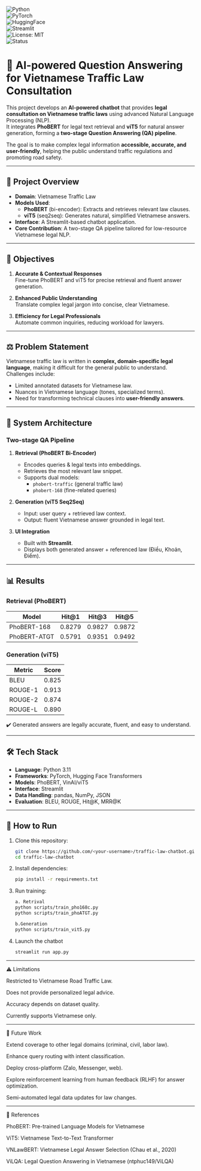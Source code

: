 
![Python](https://img.shields.io/badge/Python-3.11-blue.svg)  
![PyTorch](https://img.shields.io/badge/PyTorch-2.0+-EE4C2C.svg?logo=pytorch)  
![HuggingFace](https://img.shields.io/badge/🤗-Transformers-yellow.svg)  
![Streamlit](https://img.shields.io/badge/Streamlit-App-FF4B4B.svg)  
![License: MIT](https://img.shields.io/badge/License-MIT-green.svg)  
![Status](https://img.shields.io/badge/Status-Research--Capstone-success)  


# 🚦 AI-powered Question Answering for Vietnamese Traffic Law Consultation

This project develops an **AI-powered chatbot** that provides **legal consultation on Vietnamese traffic laws** using advanced Natural Language Processing (NLP).  
It integrates **PhoBERT** for legal text retrieval and **viT5** for natural answer generation, forming a **two-stage Question Answering (QA) pipeline**.  

The goal is to make complex legal information **accessible, accurate, and user-friendly**, helping the public understand traffic regulations and promoting road safety.

---

## 📌 Project Overview
- **Domain**: Vietnamese Traffic Law  
- **Models Used**:
  - **PhoBERT** (bi-encoder): Extracts and retrieves relevant law clauses.  
  - **viT5** (seq2seq): Generates natural, simplified Vietnamese answers.  
- **Interface**: A Streamlit-based chatbot application.  
- **Core Contribution**: A two-stage QA pipeline tailored for low-resource Vietnamese legal NLP.

---

## 🎯 Objectives
1. **Accurate & Contextual Responses**  
   Fine-tune PhoBERT and viT5 for precise retrieval and fluent answer generation.  

2. **Enhanced Public Understanding**  
   Translate complex legal jargon into concise, clear Vietnamese.  

3. **Efficiency for Legal Professionals**  
   Automate common inquiries, reducing workload for lawyers.  

---

## ⚖️ Problem Statement
Vietnamese traffic law is written in **complex, domain-specific legal language**, making it difficult for the general public to understand.  
Challenges include:
- Limited annotated datasets for Vietnamese law.  
- Nuances in Vietnamese language (tones, specialized terms).  
- Need for transforming technical clauses into **user-friendly answers**.  

---

## 🔧 System Architecture
### Two-stage QA Pipeline
1. **Retrieval (PhoBERT Bi-Encoder)**
   - Encodes queries & legal texts into embeddings.
   - Retrieves the most relevant law snippet.
   - Supports dual models:
     - `phobert-traffic` (general traffic law)
     - `phobert-168` (fine-related queries)

2. **Generation (viT5 Seq2Seq)**
   - Input: user query + retrieved law context.  
   - Output: fluent Vietnamese answer grounded in legal text.  

3. **UI Integration**
   - Built with **Streamlit**.
   - Displays both generated answer + referenced law (Điều, Khoản, Điểm).

---

## 📊 Results
### Retrieval (PhoBERT)
| Model         | Hit@1 | Hit@3 | Hit@5 |
|---------------|-------|-------|-------|
| PhoBERT-168   | 0.8279 | 0.9827 | 0.9872 |
| PhoBERT-ATGT  | 0.5791 | 0.9351 | 0.9492 |

### Generation (viT5)
| Metric   | Score |
|----------|-------|
| BLEU     | 0.825 |
| ROUGE-1  | 0.913 |
| ROUGE-2  | 0.874 |
| ROUGE-L  | 0.890 |

✔️ Generated answers are legally accurate, fluent, and easy to understand.  

---

## 🛠️ Tech Stack
- **Language**: Python 3.11  
- **Frameworks**: PyTorch, Hugging Face Transformers  
- **Models**: PhoBERT, VinAI/viT5  
- **Interface**: Streamlit  
- **Data Handling**: pandas, NumPy, JSON  
- **Evaluation**: BLEU, ROUGE, Hit@K, MRR@K  

---

## 🚀 How to Run
1. Clone this repository:
   ```bash
   git clone https://github.com/<your-username>/traffic-law-chatbot.git
   cd traffic-law-chatbot

2. Install dependencies:
    ```bash
    pip install -r requirements.txt

3. Run training:
    ```bash
    a. Retrival
    python scripts/train_pho168c.py
    python scripts/train_phoATGT.py

    b.Generation
    python scripts/train_vit5.py

4. Launch the chatbot
    ```bash
    streamlit run app.py

---

⚠️ Limitations

Restricted to Vietnamese Road Traffic Law.

Does not provide personalized legal advice.

Accuracy depends on dataset quality.

Currently supports Vietnamese only.

---

🔮 Future Work

Extend coverage to other legal domains (criminal, civil, labor law).

Enhance query routing with intent classification.

Deploy cross-platform (Zalo, Messenger, web).

Explore reinforcement learning from human feedback (RLHF) for answer optimization.

Semi-automated legal data updates for law changes.

---

📖 References

PhoBERT: Pre-trained Language Models for Vietnamese

ViT5: Vietnamese Text-to-Text Transformer

VNLawBERT: Vietnamese Legal Answer Selection (Chau et al., 2020)

ViLQA: Legal Question Answering in Vietnamese (ntphuc149/ViLQA)